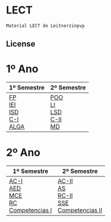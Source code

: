 # LECT

```bash
Material LECT de Leitnerzinpvp
```

## License

# 1º Ano


| 1º Semestre | 2º Semestre |
| --- | --- |
| [FP](https://github.com/matleitner/LECT/tree/main/1º_ano/1º_semestre/FP) <br> [IEI](https://github.com/matleitner/LECT/tree/main/1º_ano/1º_semestre/IEI) <br> [ISD](https://github.com/matleitner/LECT/tree/main/1º_ano/1º_semestre/ISD) <br> [C-I](https://github.com/matleitner/LECT/tree/main/1º_ano/1º_semestre/C-I) <br> [ALGA](https://github.com/matleitner/LECT/tree/main/1º_ano/1º_semestre/ALGA) | [POO](https://github.com/matleitner/LECT/tree/main/1º_ano/2º_semestre/POO) <br> [LI](https://github.com/matleitner/LECT/tree/main/1º_ano/2º_semestre/LI) <br> [LSD](https://github.com/matleitner/LECT/tree/main/1º_ano/2º_semestre/LSD) <br> [C-II](https://github.com/matleitner/LECT/tree/main/1º_ano/2º_semestre/C-II) <br> [MD](https://github.com/matleitner/LECT/tree/main/1º_ano/2º_semestre/MD) |


# 2º Ano

| 1º Semestre | 2º Semestre |
| --- | --- |
| [AC-I](https://github.com/matleitner/LECT/tree/main/2º_ano/1º_semestre/AC-I) <br> [AED](https://github.com/matleitner/LECT/tree/main/2º_ano/1º_semestre/AED) <br> [MCE](https://github.com/matleitner/LECT/tree/main/2º_ano/1º_semestre/CI) <br> [RC](https://github.com/matleitner/LECT/tree/main/2º_ano/1º_semestre/RC-I) <br> [Competencias I](https://github.com/matleitner/LECT/tree/main/2º_ano/1º_semestre/CT-I) | [AC-II](https://github.com/matleitner/LECT/tree/main/2º_ano/2º_semestre/AC-II) <br> [AS](https://github.com/matleitner/LECT/tree/main/2º_ano/2º_semestre/AS) <br> [RC-II](https://github.com/matleitner/LECT/tree/main/2º_ano/2º_semestre/RC-II) <br> [SSE](https://github.com/matleitner/LECT/tree/main/2º_ano/2º_semestre/SSE) <br> [Competencias  II](https://github.com/matleitner/LECT/tree/main/2º_ano/2º_semestre/Competencias_Transferiveis-II) |
